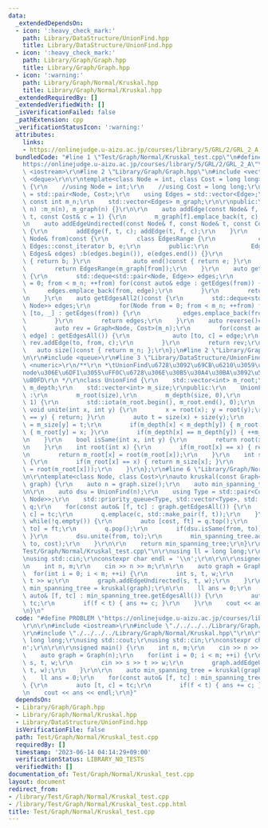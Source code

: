 ```yaml
---
data:
  _extendedDependsOn:
  - icon: ':heavy_check_mark:'
    path: Library/DataStructure/UnionFind.hpp
    title: Library/DataStructure/UnionFind.hpp
  - icon: ':heavy_check_mark:'
    path: Library/Graph/Graph.hpp
    title: Library/Graph/Graph.hpp
  - icon: ':warning:'
    path: Library/Graph/Normal/Kruskal.hpp
    title: Library/Graph/Normal/Kruskal.hpp
  _extendedRequiredBy: []
  _extendedVerifiedWith: []
  _isVerificationFailed: false
  _pathExtension: cpp
  _verificationStatusIcon: ':warning:'
  attributes:
    links:
    - https://onlinejudge.u-aizu.ac.jp/courses/library/5/GRL/2/GRL_2_A
  bundledCode: "#line 1 \"Test/Graph/Normal/Kruskal_test.cpp\"\n#define PROBLEM \"\
    https://onlinejudge.u-aizu.ac.jp/courses/library/5/GRL/2/GRL_2_A\"\r\n\r\n#include\
    \ <iostream>\r\n#line 2 \"Library/Graph/Graph.hpp\"\n#include <vector>\r\n#include\
    \ <deque>\r\n\r\ntemplate<class Node = int, class Cost = long long>\r\nclass Graph\
    \ {\r\n    //using Node = int;\r\n    //using Cost = long long;\r\n    using Edge\
    \ = std::pair<Node, Cost>;\r\n    using Edges = std::vector<Edge>;\r\n\r\n   \
    \ const int m_n;\r\n    std::vector<Edges> m_graph;\r\n\r\npublic:\r\n    Graph(int\
    \ n) :m_n(n), m_graph(n) {}\r\n\r\n    auto addEdge(const Node& f, const Node&\
    \ t, const Cost& c = 1) {\r\n        m_graph[f].emplace_back(t, c);\r\n    }\r\
    \n    auto addEdgeUndirected(const Node& f, const Node& t, const Cost& c = 1)\
    \ {\r\n        addEdge(f, t, c); addEdge(t, f, c);\r\n    }\r\n    auto getEdges(const\
    \ Node& from)const {\r\n        class EdgesRange {\r\n            const typename\
    \ Edges::const_iterator b, e;\r\n        public:\r\n            EdgesRange(const\
    \ Edges& edges) :b(edges.begin()), e(edges.end()) {}\r\n            auto begin()const\
    \ { return b; }\r\n            auto end()const { return e; }\r\n        };\r\n\
    \        return EdgesRange(m_graph[from]);\r\n    }\r\n    auto getEdgesAll()const\
    \ {\r\n        std::deque<std::pair<Node, Edge>> edges;\r\n        for(Node from\
    \ = 0; from < m_n; ++from) for(const auto& edge : getEdges(from)) {\r\n      \
    \      edges.emplace_back(from, edge);\r\n        }\r\n        return edges;\r\
    \n    }\r\n    auto getEdgesAll2()const {\r\n        std::deque<std::pair<Node,\
    \ Node>> edges;\r\n        for(Node from = 0; from < m_n; ++from) for(const auto&\
    \ [to, _] : getEdges(from)) {\r\n            edges.emplace_back(from, to);\r\n\
    \        }\r\n        return edges;\r\n    }\r\n    auto reverse()const {\r\n\
    \        auto rev = Graph<Node, Cost>(m_n);\r\n        for(const auto& [from,\
    \ edge] : getEdgesAll()) {\r\n            auto [to, c] = edge;\r\n           \
    \ rev.addEdge(to, from, c);\r\n        }\r\n        return rev;\r\n    }\r\n \
    \   auto size()const { return m_n; };\r\n};\n#line 2 \"Library/Graph/Normal/Kruskal.hpp\"\
    \n\r\n#include <queue>\r\n#line 3 \"Library/DataStructure/UnionFind.hpp\"\n#include\
    \ <numeric>\r\n/**\r\n *\tUnionFind\u6728\u3092\u69CB\u6210\u3059\u308B\r\n *\t\
    node\u306E\u6DF1\u3055\uFF0C\u6728\u306E\u30B5\u30A4\u30BA\u3092\u53D6\u5F97\u53EF\
    \u80FD\r\n */\r\nclass UnionFind {\r\n    std::vector<int> m_root;\r\n    std::vector<int>\
    \ m_depth;\r\n    std::vector<int> m_size;\r\npublic:\r\n    UnionFind(int size)\
    \ :\r\n        m_root(size),\r\n        m_depth(size, 0),\r\n        m_size(size,\
    \ 1) {\r\n        std::iota(m_root.begin(), m_root.end(), 0);\r\n    }\r\n   \
    \ void unite(int x, int y) {\r\n        x = root(x); y = root(y);\r\n        if(x\
    \ == y) { return; }\r\n        auto t = size(x) + size(y);\r\n        m_size[x]\
    \ = m_size[y] = t;\r\n        if(m_depth[x] < m_depth[y]) { m_root[x] = y; } else\
    \ { m_root[y] = x; }\r\n        if(m_depth[x] == m_depth[y]) { ++m_depth[x]; }\r\
    \n    }\r\n    bool isSame(int x, int y) {\r\n        return root(x) == root(y);\r\
    \n    }\r\n    int root(int x) {\r\n        if(m_root[x] == x) { return x; }\r\
    \n        return m_root[x] = root(m_root[x]);\r\n    }\r\n    int size(int x)\
    \ {\r\n        if(m_root[x] == x) { return m_size[x]; }\r\n        return size(m_root[x]\
    \ = root(m_root[x]));\r\n    }\r\n};\r\n#line 6 \"Library/Graph/Normal/Kruskal.hpp\"\
    \n\r\ntemplate<class Node, class Cost>\r\nauto kruskal(const Graph<Node, Cost>&\
    \ graph) {\r\n    auto n = graph.size();\r\n    auto min_spanning_tree = Graph(n);\r\
    \n\r\n    auto dsu = UnionFind(n);\r\n    using Type = std::pair<Cost, std::pair<Node,\
    \ Node>>;\r\n    std::priority_queue<Type, std::vector<Type>, std::greater<Type>>\
    \ q;\r\n    for(const auto& [f, tc] : graph.getEdgesAll()) {\r\n        auto [t,\
    \ c] = tc;\r\n        q.emplace(c, std::make_pair(f, t));\r\n    }\r\n\r\n   \
    \ while(!q.empty()) {\r\n        auto [cost, ft] = q.top();\r\n        auto [from,\
    \ to] = ft;\r\n        q.pop();\r\n        if(dsu.isSame(from, to)) { continue;\
    \ }\r\n        dsu.unite(from, to);\r\n        min_spanning_tree.addEdgeUndirected(from,\
    \ to, cost);\r\n    }\r\n\r\n    return min_spanning_tree;\r\n}\r\n#line 6 \"\
    Test/Graph/Normal/Kruskal_test.cpp\"\n\r\nusing ll = long long;\r\nusing std::cout;\r\
    \nusing std::cin;\r\nconstexpr char endl = '\\n';\r\n\r\n\r\nsigned main() {\r\
    \n    int n, m;\r\n    cin >> n >> m;\r\n\r\n    auto graph = Graph(n);\r\n  \
    \  for(int i = 0; i < m; ++i) {\r\n        int s, t, w;\r\n        cin >> s >>\
    \ t >> w;\r\n        graph.addEdgeUndirected(s, t, w);\r\n    }\r\n\r\n    auto\
    \ min_spanning_tree = kruskal(graph);\r\n\r\n    ll ans = 0;\r\n    for(const\
    \ auto& [f, tc] : min_spanning_tree.getEdgesAll()) {\r\n        auto [t, c] =\
    \ tc;\r\n        if(f < t) { ans += c; }\r\n    }\r\n    cout << ans << endl;\r\
    \n}\n"
  code: "#define PROBLEM \"https://onlinejudge.u-aizu.ac.jp/courses/library/5/GRL/2/GRL_2_A\"\
    \r\n\r\n#include <iostream>\r\n#include \"./../../../Library/Graph/Graph.hpp\"\
    \r\n#include \"./../../../Library/Graph/Normal/Kruskal.hpp\"\r\n\r\nusing ll =\
    \ long long;\r\nusing std::cout;\r\nusing std::cin;\r\nconstexpr char endl = '\\\
    n';\r\n\r\n\r\nsigned main() {\r\n    int n, m;\r\n    cin >> n >> m;\r\n\r\n\
    \    auto graph = Graph(n);\r\n    for(int i = 0; i < m; ++i) {\r\n        int\
    \ s, t, w;\r\n        cin >> s >> t >> w;\r\n        graph.addEdgeUndirected(s,\
    \ t, w);\r\n    }\r\n\r\n    auto min_spanning_tree = kruskal(graph);\r\n\r\n\
    \    ll ans = 0;\r\n    for(const auto& [f, tc] : min_spanning_tree.getEdgesAll())\
    \ {\r\n        auto [t, c] = tc;\r\n        if(f < t) { ans += c; }\r\n    }\r\
    \n    cout << ans << endl;\r\n}"
  dependsOn:
  - Library/Graph/Graph.hpp
  - Library/Graph/Normal/Kruskal.hpp
  - Library/DataStructure/UnionFind.hpp
  isVerificationFile: false
  path: Test/Graph/Normal/Kruskal_test.cpp
  requiredBy: []
  timestamp: '2023-06-14 04:14:29+09:00'
  verificationStatus: LIBRARY_NO_TESTS
  verifiedWith: []
documentation_of: Test/Graph/Normal/Kruskal_test.cpp
layout: document
redirect_from:
- /library/Test/Graph/Normal/Kruskal_test.cpp
- /library/Test/Graph/Normal/Kruskal_test.cpp.html
title: Test/Graph/Normal/Kruskal_test.cpp
---
```

